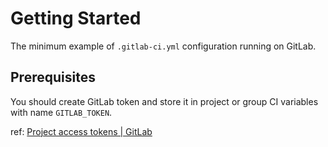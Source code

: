 # Getting Started

The minimum example of `.gitlab-ci.yml` configuration running on GitLab.

## Prerequisites

You should create GitLab token and store it in project or group CI variables with name `GITLAB_TOKEN`.

ref: [Project access tokens | GitLab](https://docs.gitlab.com/ee/user/project/settings/project_access_tokens.html)
